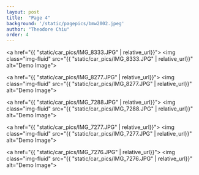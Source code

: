 ```yaml
---
layout: post
title:  "Page 4"
background: '/static/pagepics/bmw2002.jpeg'
author: "Theodore Chiu"
order: 4
---
```


<a href="{{ "static/car_pics/IMG_8333.JPG" | relative_url}}">
	<img class="img-fluid" src="{{ "static/car_pics/IMG_8333.JPG" | relative_url}}" alt="Demo Image">
</a>

<a href="{{ "static/car_pics/IMG_8277.JPG" | relative_url}}">
	<img class="img-fluid" src="{{ "static/car_pics/IMG_8277.JPG" | relative_url}}" alt="Demo Image">
</a>

<a href="{{ "static/car_pics/IMG_7288.JPG" | relative_url}}">
	<img class="img-fluid" src="{{ "static/car_pics/IMG_7288.JPG" | relative_url}}" alt="Demo Image">
</a>

<a href="{{ "static/car_pics/IMG_7277.JPG" | relative_url}}">
	<img class="img-fluid" src="{{ "static/car_pics/IMG_7277.JPG" | relative_url}}" alt="Demo Image">
</a>

<a href="{{ "static/car_pics/IMG_7276.JPG" | relative_url}}">
	<img class="img-fluid" src="{{ "static/car_pics/IMG_7276.JPG" | relative_url}}" alt="Demo Image">
</a>

